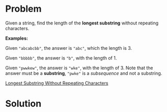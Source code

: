 
# Problem

Given a string, find the length of the **longest substring** without repeating
characters.

**Examples:**

Given `"abcabcbb"`, the answer is `"abc"`, which the length is 3.

Given `"bbbbb"`, the answer is `"b"`, with the length of 1.

Given `"pwwkew"`, the answer is `"wke"`, with the length of 3. Note that the
answer must be a **substring**, `"pwke"` is a _subsequence_ and not a
substring.



[Longest Substring Without Repeating Characters](https://leetcode.com/problems/longest-substring-without-repeating-characters)

# Solution



